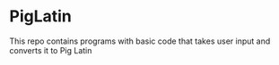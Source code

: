 # PigLatin
This repo contains programs with basic code that takes user input and converts it to Pig Latin
